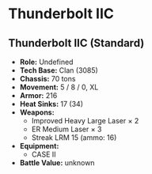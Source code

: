# Thunderbolt IIC
## Thunderbolt IIC (Standard)
- **Role:** Undefined
- **Tech Base:** Clan (3085)
- **Chassis:** 70 tons
- **Movement:** 5 / 8 / 0, XL
- **Armor:** 216
- **Heat Sinks:** 17 (34)
- **Weapons:**
  - Improved Heavy Large Laser × 2
  - ER Medium Laser × 3
  - Streak LRM 15 (ammo: 16)
- **Equipment:**
  - CASE II
- **Battle Value:** unknown

